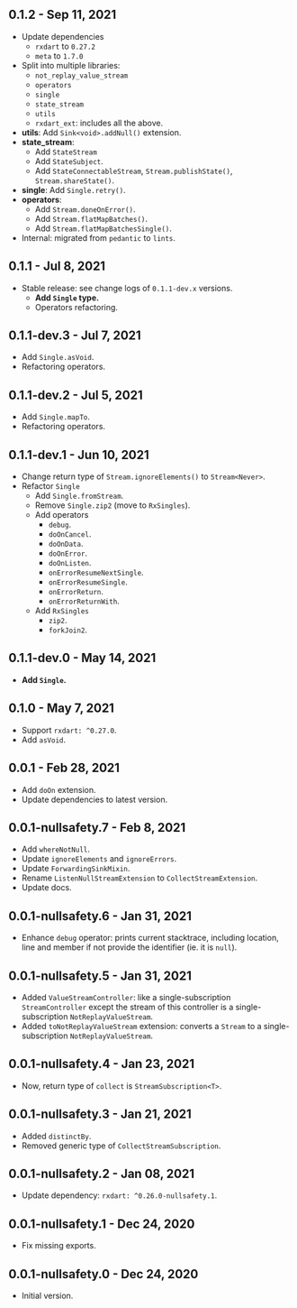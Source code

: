 ## 0.1.2 - Sep 11, 2021

- Update dependencies
    - `rxdart` to `0.27.2` 
    - `meta` to `1.7.0`
- Split into multiple libraries:
    - `not_replay_value_stream`
    - `operators`
    - `single`
    - `state_stream`
    - `utils`
    - `rxdart_ext`: includes all the above.
- **utils**: Add `Sink<void>.addNull()` extension.
- **state_stream**:
    - Add `StateStream`
    - Add `StateSubject`.
    - Add `StateConnectableStream`, `Stream.publishState()`, `Stream.shareState()`.
- **single**: Add `Single.retry()`.
- **operators**:
    - Add `Stream.doneOnError()`.
    - Add `Stream.flatMapBatches()`.
    - Add `Stream.flatMapBatchesSingle()`.
- Internal: migrated from `pedantic` to `lints`.

## 0.1.1 - Jul 8, 2021

- Stable release: see change logs of `0.1.1-dev.x` versions.
    - **Add `Single` type.**
    - Operators refactoring.

## 0.1.1-dev.3 - Jul 7, 2021

- Add `Single.asVoid`.
- Refactoring operators.

## 0.1.1-dev.2 - Jul 5, 2021

- Add `Single.mapTo`.
- Refactoring operators.

## 0.1.1-dev.1 - Jun 10, 2021

- Change return type of `Stream.ignoreElements()` to `Stream<Never>`.
- Refactor `Single`
    - Add `Single.fromStream`.
    - Remove `Single.zip2` (move to `RxSingles`).
    - Add operators
        - `debug`.
        - `doOnCancel`.
        - `doOnData`.
        - `doOnError`.
        - `doOnListen`.
        - `onErrorResumeNextSingle`.
        - `onErrorResumeSingle`.
        - `onErrorReturn`.
        - `onErrorReturnWith`.
    - Add `RxSingles`
        - `zip2`.
        - `forkJoin2`.

## 0.1.1-dev.0 - May 14, 2021

- **Add `Single`.**

## 0.1.0 - May 7, 2021

- Support `rxdart: ^0.27.0`.
- Add `asVoid`.

## 0.0.1 - Feb 28, 2021

- Add `doOn` extension.
- Update dependencies to latest version.

## 0.0.1-nullsafety.7 - Feb 8, 2021

- Add `whereNotNull`.
- Update `ignoreElements` and `ignoreErrors`.
- Update `ForwardingSinkMixin`.
- Rename `ListenNullStreamExtension` to `CollectStreamExtension`.
- Update docs.

## 0.0.1-nullsafety.6 - Jan 31, 2021

- Enhance `debug` operator: prints current stacktrace, including location, line and member if not provide the
  identifier (ie. it is `null`).

## 0.0.1-nullsafety.5 - Jan 31, 2021

- Added `ValueStreamController`: like a single-subscription `StreamController` except the stream of this controller is a
  single-subscription `NotReplayValueStream`.
- Added `toNotReplayValueStream` extension: converts a `Stream` to a single-subscription `NotReplayValueStream`.

## 0.0.1-nullsafety.4 - Jan 23, 2021

- Now, return type of `collect`  is `StreamSubscription<T>`.

## 0.0.1-nullsafety.3 - Jan 21, 2021

- Added `distinctBy`.
- Removed generic type of `CollectStreamSubscription`.

## 0.0.1-nullsafety.2 - Jan 08, 2021

- Update dependency: `rxdart: ^0.26.0-nullsafety.1`.

## 0.0.1-nullsafety.1 - Dec 24, 2020

- Fix missing exports.

## 0.0.1-nullsafety.0 - Dec 24, 2020

- Initial version.
